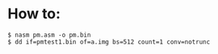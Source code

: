 
How to:
=======
```shell
$ nasm pm.asm -o pm.bin
$ dd if=pmtest1.bin of=a.img bs=512 count=1 conv=notrunc
```
